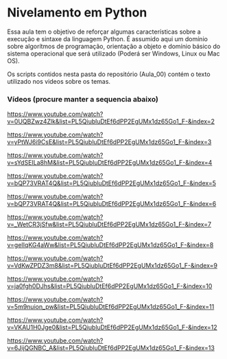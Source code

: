 # Nivelamento em Python

Essa aula tem o objetivo de reforçar algumas características sobre a execução e sintaxe da linguagem Python. É assumido aqui um domínio sobre algorítmos de programação, orientação a objeto e domínio básico do sistema operacional que será utilizado (Poderá ser Windows, Linux ou Mac OS).

Os scripts contidos nesta pasta do repositório (Aula_00) contém o texto utilizado nos videos sobre os temas. 

### Vídeos (procure manter a sequencia abaixo)

https://www.youtube.com/watch?v=0UQBZwz4Zlk&list=PL5QiubluDtEf6dPP2EgUMx1dz65Go1_F-&index=2

https://www.youtube.com/watch?v=yPtWJ6i9CsE&list=PL5QiubluDtEf6dPP2EgUMx1dz65Go1_F-&index=3

https://www.youtube.com/watch?v=sYdSEILa8hM&list=PL5QiubluDtEf6dPP2EgUMx1dz65Go1_F-&index=4

https://www.youtube.com/watch?v=bQP73VRAT4Q&list=PL5QiubluDtEf6dPP2EgUMx1dz65Go1_F-&index=5

https://www.youtube.com/watch?v=bQP73VRAT4Q&list=PL5QiubluDtEf6dPP2EgUMx1dz65Go1_F-&index=6

https://www.youtube.com/watch?v=_WetCR3jSfw&list=PL5QiubluDtEf6dPP2EgUMx1dz65Go1_F-&index=7

https://www.youtube.com/watch?v=geIIqKG4aWw&list=PL5QiubluDtEf6dPP2EgUMx1dz65Go1_F-&index=8

https://www.youtube.com/watch?v=VdKwZPDZ3m8&list=PL5QiubluDtEf6dPP2EgUMx1dz65Go1_F-&index=9

https://www.youtube.com/watch?v=ja0fgh0DJhs&list=PL5QiubluDtEf6dPP2EgUMx1dz65Go1_F-&index=10

https://www.youtube.com/watch?v=5m9nuion_pw&list=PL5QiubluDtEf6dPP2EgUMx1dz65Go1_F-&index=11

https://www.youtube.com/watch?v=VKAU1H0Jge0&list=PL5QiubluDtEf6dPP2EgUMx1dz65Go1_F-&index=12

https://www.youtube.com/watch?v=6JijQGNBC_A&list=PL5QiubluDtEf6dPP2EgUMx1dz65Go1_F-&index=13